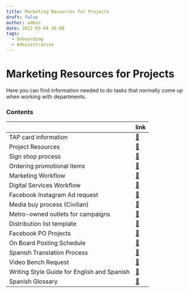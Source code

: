 ```yaml
---
title: Marketing Resources for Projects
draft: false
author: admin
date: 2022-03-04 16:00
tags:
  - Onboarding
  - Administrative
---
```


# Marketing Resources for Projects

Here you can find information needed to do tasks that normally come up when working with departments.

### Contents

||link|
|---|----|
|TAP card information|[:link:](./tap/index.md)|
|Project Resources|[:link:](./Project-Resources/index.md)|
|Sign shop process|[:link:](sign-shop.md)|
|Ordering promotional items|[:link:](promo-items.md)|
|Marketing Workflow|[:link:](marketing-workflow.md)|
|Digital Services Workflow|[:link:](digital-services-workflow.md)|
|Facebook Instagram Ad request|[:link:](facebook-ig-ad-request.md)|
|Media buy process (Civilian)|[:link:](media-buy-process.md)|
|Metro-owned outlets for campaigns|[:link:](metro-owned-outlets.md)|
|Distribution list template|[:link:](distribution-list.md)|
|Facebook PO Projects|[:link:](facebook-po-projects.md)|
|On Board Posting Schedule|[:link:](on-board-posting-schedule.md)|
|Spanish Translation Process|[:link:](spanish-translation-process.md)|
|Video Bench Request|[:link:](video-bench-request.md)|
|Writing Style Guide for English and Spanish|[:link:](writing-style-guide.md)|
|Spanish Glossary|[:link:](spanish-glossary.md)|